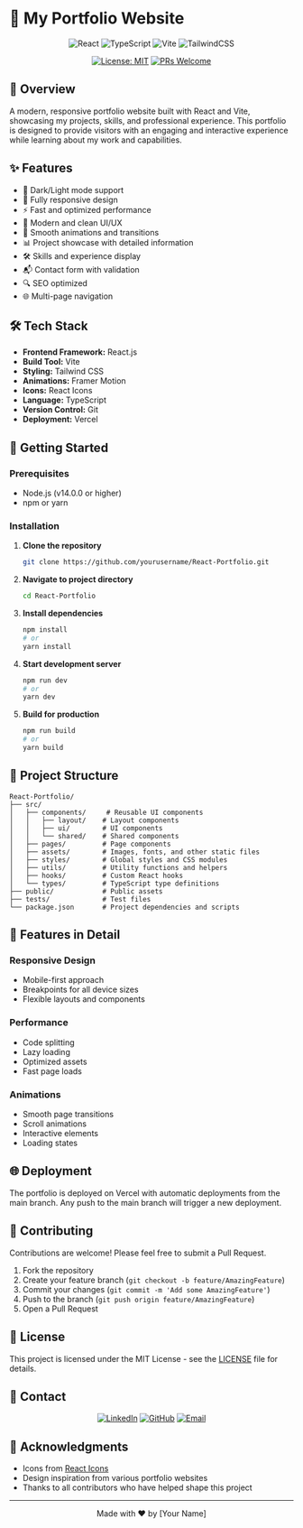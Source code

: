 # 🚀 My Portfolio Website

<div align="center">

![React](https://img.shields.io/badge/React-20232A?style=for-the-badge&logo=react&logoColor=61DAFB)
![TypeScript](https://img.shields.io/badge/TypeScript-007ACC?style=for-the-badge&logo=typescript&logoColor=white)
![Vite](https://img.shields.io/badge/Vite-646CFF?style=for-the-badge&logo=vite&logoColor=white)
![TailwindCSS](https://img.shields.io/badge/Tailwind_CSS-38B2AC?style=for-the-badge&logo=tailwind-css&logoColor=white)

[![License: MIT](https://img.shields.io/badge/License-MIT-yellow.svg?style=for-the-badge)](https://opensource.org/licenses/MIT)
[![PRs Welcome](https://img.shields.io/badge/PRs-welcome-brightgreen.svg?style=for-the-badge)](http://makeapullrequest.com)

</div>

## 📝 Overview

A modern, responsive portfolio website built with React and Vite, showcasing my projects, skills, and professional experience. This portfolio is designed to provide visitors with an engaging and interactive experience while learning about my work and capabilities.

## ✨ Features

- 🌙 Dark/Light mode support
- 📱 Fully responsive design
- ⚡ Fast and optimized performance
- 🎨 Modern and clean UI/UX
- 🔄 Smooth animations and transitions
- 📊 Project showcase with detailed information
- 🛠️ Skills and experience display
- 📬 Contact form with validation
- 🔍 SEO optimized
- 🌐 Multi-page navigation

## 🛠️ Tech Stack

- **Frontend Framework:** React.js
- **Build Tool:** Vite
- **Styling:** Tailwind CSS
- **Animations:** Framer Motion
- **Icons:** React Icons
- **Language:** TypeScript
- **Version Control:** Git
- **Deployment:** Vercel

## 🚀 Getting Started

### Prerequisites

- Node.js (v14.0.0 or higher)
- npm or yarn

### Installation

1. **Clone the repository**
   ```bash
   git clone https://github.com/yourusername/React-Portfolio.git
   ```

2. **Navigate to project directory**
   ```bash
   cd React-Portfolio
   ```

3. **Install dependencies**
   ```bash
   npm install
   # or
   yarn install
   ```

4. **Start development server**
   ```bash
   npm run dev
   # or
   yarn dev
   ```

5. **Build for production**
   ```bash
   npm run build
   # or
   yarn build
   ```

## 📁 Project Structure

```
React-Portfolio/
├── src/
│   ├── components/     # Reusable UI components
│   │   ├── layout/    # Layout components
│   │   ├── ui/        # UI components
│   │   └── shared/    # Shared components
│   ├── pages/         # Page components
│   ├── assets/        # Images, fonts, and other static files
│   ├── styles/        # Global styles and CSS modules
│   ├── utils/         # Utility functions and helpers
│   ├── hooks/         # Custom React hooks
│   └── types/         # TypeScript type definitions
├── public/            # Public assets
├── tests/             # Test files
└── package.json       # Project dependencies and scripts
```

## 🎨 Features in Detail

### Responsive Design
- Mobile-first approach
- Breakpoints for all device sizes
- Flexible layouts and components

### Performance
- Code splitting
- Lazy loading
- Optimized assets
- Fast page loads

### Animations
- Smooth page transitions
- Scroll animations
- Interactive elements
- Loading states

## 🌐 Deployment

The portfolio is deployed on Vercel with automatic deployments from the main branch. Any push to the main branch will trigger a new deployment.

## 🤝 Contributing

Contributions are welcome! Please feel free to submit a Pull Request.

1. Fork the repository
2. Create your feature branch (`git checkout -b feature/AmazingFeature`)
3. Commit your changes (`git commit -m 'Add some AmazingFeature'`)
4. Push to the branch (`git push origin feature/AmazingFeature`)
5. Open a Pull Request

## 📝 License

This project is licensed under the MIT License - see the [LICENSE](LICENSE) file for details.

## 👥 Contact

<div align="center">

[![LinkedIn](https://img.shields.io/badge/LinkedIn-0077B5?style=for-the-badge&logo=linkedin&logoColor=white)](https://www.linkedin.com/in/mohamed-ihsas-2a928a2b7)
[![GitHub](https://img.shields.io/badge/GitHub-100000?style=for-the-badge&logo=github&logoColor=white)](https://github.com/Ihsas01)
[![Email](https://img.shields.io/badge/Email-D14836?style=for-the-badge&logo=gmail&logoColor=white)](mailto:mohamedihsas001@gmail.com)

</div>

## 🙏 Acknowledgments

- Icons from [React Icons](https://react-icons.github.io/react-icons/)
- Design inspiration from various portfolio websites
- Thanks to all contributors who have helped shape this project

---

<div align="center">
Made with ❤️ by [Your Name]
</div>
